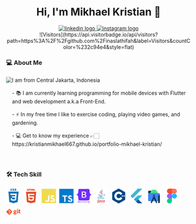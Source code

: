 <!-- <div align="center">
  <img height="250" src="816054217.png"  />
</div> -->

###

<h1 align="center">Hi, I'm Mikhael Kristian 👋</h1>
<div align="center">
  <a href="https://www.linkedin.com/in/mikhaelkristian/">
    <img
      src="https://img.shields.io/static/v1?message=LinkedIn&logo=linkedin&label=&color=0077B5&logoColor=white&labelColor=&style=for-the-badge"
      height="24"
      alt="linkedin logo"
    />
  </a>
  <a href="https://www.instagram.com/mikhaelkristian_/">
    <img
      src="https://img.shields.io/static/v1?message=Instagram&logo=instagram&label=&color=C71585&logoColor=white&labelColor=&style=for-the-badge"
      height="24"
      alt="instagram logo"
    />
  </a>
</div>

<div align="center">
  ![Visitors](https://api.visitorbadge.io/api/visitors?path=https%3A%2F%2Fgithub.com%2Finaslathifah&label=Visitors&countColor=%232c94e4&style=flat)
</div>

###

<h3 align="left">&#128187; About Me</h3>

###

<img align="left" height="190" src="1674617947228.gif" />

###

<p align="left">
  I am from Central Jakarta, Indonesia<br /><br />- 📚 I am currently learning
  programming for mobile devices with Flutter and web development a.k.a
  Front-End. <br /><br />- ⚡ In my free time I like to exercise coding, playing
  video games, and gardening. <br /><br />- 💻 Get to know my experience
  &#128073;&#127995;
  https://kristianmikhael667.github.io/portfolio-mikhael-kristian/
</p>

###

<br />

<h3 align="left">🛠 Tech Skill</h3>

###

<div>
  <img
    src="https://github.com/devicons/devicon/blob/master/icons/css3/css3-plain-wordmark.svg"
    title="CSS3"
    alt="CSS"
    width="40"
    height="40"
  />&nbsp;
  <img
    src="https://github.com/devicons/devicon/blob/master/icons/html5/html5-plain-wordmark.svg"
    title="HTML5"
    alt="HTML"
    width="40"
    height="40"
  />&nbsp;
  <img
    src="https://github.com/devicons/devicon/blob/master/icons/javascript/javascript-plain.svg"
    title="JavaScript"
    alt="JavaScript"
    width="40"
    height="40"
  />&nbsp;
  <img
    src="https://github.com/devicons/devicon/blob/master/icons/typescript/typescript-plain.svg"
    title="TypeScript"
    alt="TypeScript"
    width="40"
    height="40"
  />&nbsp;
  <img
    src="https://github.com/devicons/devicon/blob/master/icons/bootstrap/bootstrap-plain-wordmark.svg"
    title="Bootstrap"
    alt="Bootstrap"
    width="40"
    height="40"
  />&nbsp;
  <img
    src="https://github.com/devicons/devicon/blob/master/icons/java/java-original-wordmark.svg"
    title="Java"
    alt="Java"
    width="40"
    height="40"
  />&nbsp;
  <img
    src="https://github.com/devicons/devicon/blob/master/icons/cplusplus/cplusplus-plain.svg"
    title="C++"
    alt="C++"
    width="40"
    height="40"
  />&nbsp;
  <img
    src="https://github.com/devicons/devicon/blob/master/icons/flutter/flutter-original.svg"
    title="Flutter"
    alt="Flutter"
    width="40"
    height="40"
  />&nbsp;
  <img
    src="https://github.com/devicons/devicon/blob/master/icons/androidstudio/androidstudio-original.svg"
    title="Android Studio"
    alt="Android Studio"
    width="40"
    height="40"
  />&nbsp;
  <img
    src="https://github.com/devicons/devicon/blob/master/icons/figma/figma-original.svg"
    title="Figma"
    alt="Figma"
    width="40"
    height="40"
  />&nbsp;
  <img
    src="https://github.com/devicons/devicon/blob/master/icons/git/git-plain-wordmark.svg"
    title="Git"
    alt="Git"
    width="40"
    height="40"
  />
</div>

###

<!-- <h3 align="left">🔥   My Stats :</h3>

###

<div align="center">
  <img src="https://github-readme-stats.vercel.app/api?username=inaslathifah&hide_title=true&hide_rank=false&show_icons=true&include_all_commits=false&count_private=true&disable_animations=false&theme=blueberry&locale=en&hide_border=true&order=1" height="150" alt="stats graph"  />
  <img src="https://github-readme-lstats.vercel.app/api/top-langs?username=inaslathifah&locale=en&hide_title=false&layout=compact&card_width=320&langs_count=12&theme=blueberry&hide_border=true&order=2" height="150" alt="languages graph"  />
  <img src="https://streak-stats.demolab.com?user=inaslathifah&locale=en&mode=daily&theme=blueberry&hide_border=true&border_radius=5&order=3" height="150" alt="streak graph"  />
</div>

###

<picture>
  <source media="(prefers-color-scheme: dark)" srcset="https://raw.githubusercontent.com/inaslathifah/inaslathifah/output/github-contribution-grid-snake-dark.svg">
  <source media="(prefers-color-scheme: light)" srcset="https://raw.githubusercontent.com/inaslathifah/inaslathifah/output/github-contribution-grid-snake.svg">
  <img alt="github contribution grid snake animation" src="https://raw.githubusercontent.com/inaslathifah/inaslathifah/output/github-contribution-grid-snake.svg">
</picture>

### -->
